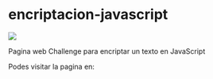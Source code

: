 # encriptacion-javascript

<img src="https://i.ibb.co/HtRQGZk/Fire-Shot-Capture-033-Encriptador-127-0-0-1.png">

Pagina web Challenge para encriptar un texto en JavaScript

Podes visitar la pagina en: <a href=""></a>
